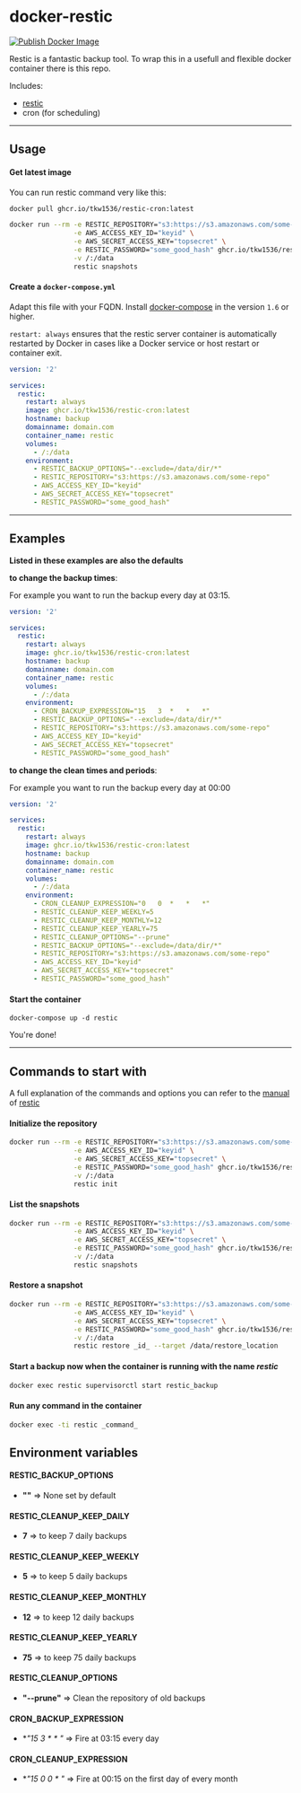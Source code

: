 # docker-restic

[![Publish Docker Image](https://github.com/tkw1536/restrict-cron-docker/actions/workflows/docker.yml/badge.svg)](https://github.com/tkw1536/restrict-cron-docker/actions/workflows/docker.yml)

Restic is a fantastic backup tool. To wrap this in a usefull and flexible docker container there is this repo.

Includes:

* [restic](https://github.com/restic/restic)
* cron (for scheduling)

----

## Usage

#### Get latest image
You can run restic command very like this:

```bash
docker pull ghcr.io/tkw1536/restic-cron:latest
```

```bash
docker run --rm -e RESTIC_REPOSITORY="s3:https://s3.amazonaws.com/some-repo" \
                -e AWS_ACCESS_KEY_ID="keyid" \
                -e AWS_SECRET_ACCESS_KEY="topsecret" \
                -e RESTIC_PASSWORD="some_good_hash" ghcr.io/tkw1536/restic-cron:latest \
                -v /:/data
                restic snapshots
```


#### Create a `docker-compose.yml`

Adapt this file with your FQDN. Install [docker-compose](https://docs.docker.com/compose/) in the version `1.6` or higher.

`restart: always` ensures that the restic server container is automatically restarted by Docker in cases like a Docker service or host restart or container exit.

```yaml
version: '2'

services:
  restic:
    restart: always
    image: ghcr.io/tkw1536/restic-cron:latest
    hostname: backup
    domainname: domain.com
    container_name: restic
    volumes:
      - /:/data
    environment:
      - RESTIC_BACKUP_OPTIONS="--exclude=/data/dir/*"
      - RESTIC_REPOSITORY="s3:https://s3.amazonaws.com/some-repo"
      - AWS_ACCESS_KEY_ID="keyid"
      - AWS_SECRET_ACCESS_KEY="topsecret"
      - RESTIC_PASSWORD="some_good_hash"
```

----

## Examples

__Listed in these examples are also the defaults__

__to change the backup times__:

For example you want to run the backup every day at 03:15.

```yaml
version: '2'

services:
  restic:
    restart: always
    image: ghcr.io/tkw1536/restic-cron:latest
    hostname: backup
    domainname: domain.com
    container_name: restic
    volumes:
      - /:/data
    environment:
      - CRON_BACKUP_EXPRESSION="15   3  *   *   *"
      - RESTIC_BACKUP_OPTIONS="--exclude=/data/dir/*"
      - RESTIC_REPOSITORY="s3:https://s3.amazonaws.com/some-repo"
      - AWS_ACCESS_KEY_ID="keyid"
      - AWS_SECRET_ACCESS_KEY="topsecret"
      - RESTIC_PASSWORD="some_good_hash"
```


__to change the clean times and periods__:

For example you want to run the backup every day at 00:00

```yaml
version: '2'

services:
  restic:
    restart: always
    image: ghcr.io/tkw1536/restic-cron:latest
    hostname: backup
    domainname: domain.com
    container_name: restic
    volumes:
      - /:/data
    environment:
      - CRON_CLEANUP_EXPRESSION="0   0  *   *   *"
      - RESTIC_CLEANUP_KEEP_WEEKLY=5
      - RESTIC_CLEANUP_KEEP_MONTHLY=12
      - RESTIC_CLEANUP_KEEP_YEARLY=75
      - RESTIC_CLEANUP_OPTIONS="--prune"
      - RESTIC_BACKUP_OPTIONS="--exclude=/data/dir/*"
      - RESTIC_REPOSITORY="s3:https://s3.amazonaws.com/some-repo"
      - AWS_ACCESS_KEY_ID="keyid"
      - AWS_SECRET_ACCESS_KEY="topsecret"
      - RESTIC_PASSWORD="some_good_hash"
```

#### Start the container

    docker-compose up -d restic

You're done!

----

## Commands to start with

A full explanation of the commands and options you can refer to the [manual](https://restic.readthedocs.io/en/stable/index.html) of [restic](https://github.com/restic/restic)

#### Initialize the repository

```bash
docker run --rm -e RESTIC_REPOSITORY="s3:https://s3.amazonaws.com/some-repo" \
                -e AWS_ACCESS_KEY_ID="keyid" \
                -e AWS_SECRET_ACCESS_KEY="topsecret" \
                -e RESTIC_PASSWORD="some_good_hash" ghcr.io/tkw1536/restic-cron \
                -v /:/data
                restic init
```


#### List the snapshots

```bash
docker run --rm -e RESTIC_REPOSITORY="s3:https://s3.amazonaws.com/some-repo" \
                -e AWS_ACCESS_KEY_ID="keyid" \
                -e AWS_SECRET_ACCESS_KEY="topsecret" \
                -e RESTIC_PASSWORD="some_good_hash" ghcr.io/tkw1536/restic-cron \
                -v /:/data
                restic snapshots
```



#### Restore a snapshot

```bash
docker run --rm -e RESTIC_REPOSITORY="s3:https://s3.amazonaws.com/some-repo" \
                -e AWS_ACCESS_KEY_ID="keyid" \
                -e AWS_SECRET_ACCESS_KEY="topsecret" \
                -e RESTIC_PASSWORD="some_good_hash" ghcr.io/tkw1536/restic-cron \
                -v /:/data
                restic restore _id_ --target /data/restore_location
```

#### Start a backup now when the container is running with the name _restic_

```bash
docker exec restic supervisorctl start restic_backup
```

#### Run any command in the container

```bash
docker exec -ti restic _command_
```



## Environment variables

#### RESTIC_BACKUP_OPTIONS

  - **""** => None set by default

#### RESTIC_CLEANUP_KEEP_DAILY

  - **7** => to keep 7 daily backups

#### RESTIC_CLEANUP_KEEP_WEEKLY

  - **5** => to keep 5 daily backups

#### RESTIC_CLEANUP_KEEP_MONTHLY

  - **12** => to keep 12 daily backups

#### RESTIC_CLEANUP_KEEP_YEARLY

  - **75** => to keep 75 daily backups

#### RESTIC_CLEANUP_OPTIONS

  - **"--prune"** => Clean the repository of old backups

#### CRON_BACKUP_EXPRESSION

  - **"15   3  *   *   *"** => Fire at 03:15 every day

#### CRON_CLEANUP_EXPRESSION

  - **"15  0  0   *   *"** => Fire at 00:15 on the first day of every month
